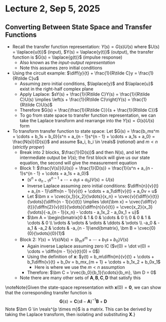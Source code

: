 # Lecture 2, Sep 5, 2025

## Converting Between State Space and Transfer Functions

* Recall the transfer function representation: $Y(s) = G(s)U(s)$ where $U(s) = \laplace{u(t)}$ (input), $Y(s) = \laplace{y(t)}$ (output), the transfer function is $G(s) = \laplace{g(t)}$ (impulse response)
	* Also known as the *input-output representation*
	* Note this assumes zero initial conditions
* Using the circuit example: $\diff{y}{t} + \frac{1}{R\tilde C}y = \frac{1}{R\tilde C}u$
	* Assuming zero initial conditions, $\laplace{y}$ and $\laplace{u}$ exist in the right-half complex plane
	* Apply Laplace: $sY(s) + \frac{1}{R\tilde C}Y(s) = \frac{1}{R\tilde C}U(s) \implies \left(s + \frac{1}{R\tilde C}\right)Y(s) = \frac{1}{R\tilde C}U(s)$
	* Therefore $G(s) = \frac{\frac{1}{R\tilde C}}{s + \frac{1}{R\tilde C}}$
	* To go from state space to transfer function representation, we can take the Laplace transform and rearrange into the $Y(s) = G(s)U(s)$ form
* To transform transfer function to state space: Let $G(s) = \frac{b_ms^m + \cdots + b_1s + b_0}{s^n + a_{n - 1}s^{n - 1} + \cdots + a_1s + a_0} = \frac{N(s)}{D(s)}$ and assume $a_i, b_i \in \reals$ (*rational*) and $m < n$ (*strictly proper*)
	* Break into 2 blocks, $\frac{1}{D(s)}$ and then $N(s)$, and let the intermediate output be $V(s)$; the first block will give us our state equation, the second will give the measurement equation
	* Block 1: $\frac{V(s)}{U(s)} = \frac{1}{D(s)} = \frac{1}{s^n + a_{n - 1}s^{n - 1} + \cdots + a_1s + a_0}$
		* $\left(s^n + a_{n - 1}s^{n - 1} + \cdots + a_1s + a_0\right)V(s) = U(s)$
		* Inverse Laplace assuming zero initial conditions: $\diffn{n}{v}{t} + a_{n - 1}\diffn{n - 1}{v}{t} + \cdots + a_1\diff{v}{t} + a_0v = u$
		* Let $\bm x = \cvec{x_1}{x_2}{\vdots}{x_n} = \cvec{v}{\diff{v}{t}}{\vdots}{\diffn{n - 1}{v}{t}} \implies \dot{\bm x} = \cvec{\diff{v}{t}}{\diffn{2}{v}{t}}{\vdots}{\diffn{n}{v}{t}} = \cvec{x_2}{x_3}{\vdots}{-a_{n - 1}{x_n} - \cdots - a_1x_2 - a_0x_1 + u}$
		* $\bm A = \begin{bmatrix}0 & 1 & 0 & \cdots & 0 \\ 0 & 0 & 1 & \cdots & 0 \\ \vdots & \vdots & \vdots & \ddots & \vdots \\ -a_0 & -a_1 & -a_2 & \cdots & -a_{n - 1}\end{bmatrix}, \bm B = \cvec{0}{0}{\vdots}{0}{1}$
	* Block 2: $Y(s) = V(s)N(s) = \left(b_ms^m + \cdots + b_1s + b_0\right)V(s)$
		* Again inverse Laplace assuming zero IC ($v(0) = \dot v(0) = \cdots = \diffn{m - 1}{v}{t}(0) = 0$)
		* Using the definition of $\bm x$: $y(t) = b_m\diffn{m}{v}{t} + \cdots + b_1\diffn{v}{t} + b_0v = b_mx_{m + 1} + \cdots + b_1x_2 + b_0x_1$
			* Here is where we use the $m < n$ assumption
		* Therefore: $\bm C = \rvec{b_0}{b_1}{\cdots}{b_m}, \bm D = 0$
	* Note there are many other sets of $\bm A, \bm B, \bm C, \bm D$ that satisfy this

\noteNote{Given the state-space representation with $\bm x(0) = \bm 0$, we can show that the corresponding transfer function is $$\bm G(s) = \bm C(s\bm I - \bm A)^{-1}\bm B + \bm D$$ Note $\bm G \in \reals^{p \times m}$ is a matrix. This can be derived by taking the Laplace transform, then isolating and substituting $\bm X$.}

